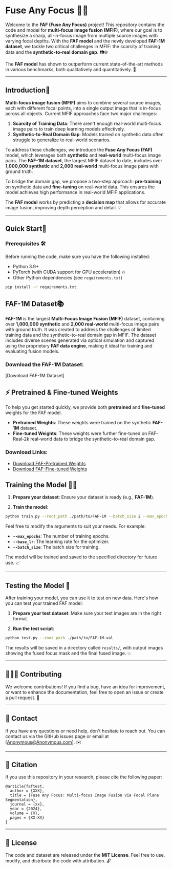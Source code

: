 
# Fuse Any Focus 📸✨

Welcome to the **FAF (Fuse Any Focus)** project! This repository contains the code and model for **multi-focus image fusion (MFIF)**, where our goal is to synthesize a sharp, all-in-focus image from multiple source images with varying focal depths. With the **FAF model** and the newly developed **FAF-1M dataset**, we tackle two critical challenges in MFIF: the scarcity of training data and the **synthetic-to-real domain gap**. 📷🌐

The **FAF model** has shown to outperform current state-of-the-art methods in various benchmarks, both qualitatively and quantitatively. 🚀

---

## Introduction🚀 

**Multi-focus image fusion (MFIF)** aims to combine several source images, each with different focal points, into a single output image that is in-focus across all objects. Current MFIF approaches face two major challenges:

1. **Scarcity of Training Data**: There aren't enough real-world multi-focus image pairs to train deep learning models effectively.
2. **Synthetic-to-Real Domain Gap**: Models trained on synthetic data often struggle to generalize to real-world scenarios.

To address these challenges, we introduce the **Fuse Any Focus (FAF)** model, which leverages both **synthetic** and **real-world** multi-focus image pairs. The **FAF-1M dataset**, the largest MFIF dataset to date, includes over **1,000,000 synthetic** and **2,000 real-world** multi-focus image pairs with ground truth.

To bridge the domain gap, we propose a two-step approach: **pre-training** on synthetic data and **fine-tuning** on real-world data. This ensures the model achieves high performance in real-world MFIF applications. 

The **FAF model** works by predicting a **decision map** that allows for accurate image fusion, improving depth perception and detail. 💡



---

## Quick Start🚀 

### Prerequisites 🛠️

Before running the code, make sure you have the following installed:

- Python 3.9+
- PyTorch (with CUDA support for GPU acceleration) 🔥
- Other Python dependencies (see `requirements.txt`)

```bash
pip install -r requirements.txt
```
## FAF-1M Dataset📚 

**FAF-1M** is the largest **Multi-Focus Image Fusion (MFIF)** dataset, containing over **1,000,000 synthetic** and **2,000 real-world** multi-focus image pairs with ground truth. It was created to address the challenges of limited training data and the synthetic-to-real domain gap in MFIF. The dataset includes diverse scenes generated via optical simulation and captured using the proprietary **FAF data engine**, making it ideal for training and evaluating fusion models.

### Download the FAF-1M Dataset:
[Download FAF-1M Dataset]

## ⚡ Pretrained & Fine-tuned Weights

To help you get started quickly, we provide both **pretrained** and **fine-tuned** weights for the FAF model. 

- **Pretrained Weights**: These weights were trained on the synthetic **FAF-1M** dataset.
- **Fine-tuned Weights**: These weights were further fine-tuned on FAF-Real-2k real-world data to bridge the synthetic-to-real domain gap.

### Download Links:
- [Download FAF-Pretrained Weights](Anonymous)
- [Download FAF-Fine-tuned Weights](Anonymous)


## Training the Model 🏋️‍♀️

1. **Prepare your dataset**: Ensure your dataset is ready (e.g., **FAF-1M**).
   
2. **Train the model**:

```bash
python train.py --root_path ./path/to/FAF-1M --batch_size 2 --max_epochs 10 --base_lr 0.000001 --n_gpu 1
```

Feel free to modify the arguments to suit your needs. For example:
- **`--max_epochs`**: The number of training epochs.
- **`--base_lr`**: The learning rate for the optimizer.
- **`--batch_size`**: The batch size for training.

The model will be trained and saved to the specified directory for future use. 📈

---

## Testing the Model 🧪

After training your model, you can use it to test on new data. Here's how you can test your trained FAF model:

1. **Prepare your test dataset**: Make sure your test images are in the right format.

2. **Run the test script**:

```bash
python test.py --root_path ./path/to/FAF-1M-val
```

The results will be saved in a directory called `results/`, with output images showing the fused focus mask and the final fused image. 💥

---
## 🧑‍🤝‍🧑 Contributing

We welcome contributions! If you find a bug, have an idea for improvement, or want to enhance the documentation, feel free to open an issue or create a pull request. 🤗

---

## 💬 Contact

If you have any questions or need help, don't hesitate to reach out. You can contact us via the GitHub issues page or email at [Anonymous@Anonymous.com]. ✉️

---

## 📑 Citation

If you use this repository in your research, please cite the following paper:

```
@article{faftest,
  author = {XXX},
  title = {Fuse Any Focus: Multi-focus Image Fusion via Focal Plane Segmentation},
  journal = {xx},
  year = {2024},
  volume = {X},
  pages = {XX-XX}
}
```

---

## 📂 License

The code and dataset are released under the **MIT License**. Feel free to use, modify, and distribute the code with attribution. 🔓

